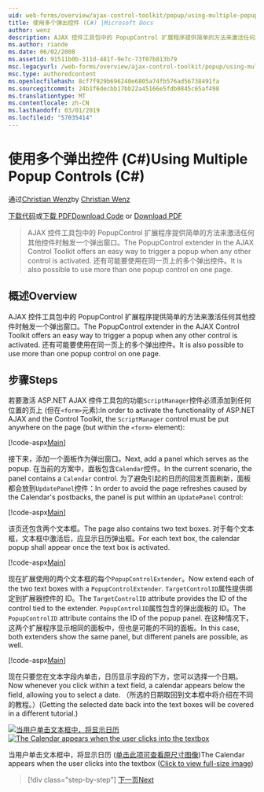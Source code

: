 ```yaml
---
uid: web-forms/overview/ajax-control-toolkit/popup/using-multiple-popup-controls-cs
title: 使用多个弹出控件 (C#) |Microsoft Docs
author: wenz
description: AJAX 控件工具包中的 PopupControl 扩展程序提供简单的方法来激活任何其他控件时触发一个弹出窗口。 还有可能要使用 m...
ms.author: riande
ms.date: 06/02/2008
ms.assetid: 91511b0b-311d-481f-9e7c-73f07b813b79
msc.legacyurl: /web-forms/overview/ajax-control-toolkit/popup/using-multiple-popup-controls-cs
msc.type: authoredcontent
ms.openlocfilehash: 8cf7f929b696240e6805a74fb576ad56738491fa
ms.sourcegitcommit: 24b1f6decbb17bb22a45166e5fdb0845c65af498
ms.translationtype: MT
ms.contentlocale: zh-CN
ms.lasthandoff: 03/01/2019
ms.locfileid: "57035414"
---
```

<a name="using-multiple-popup-controls-c"></a><span data-ttu-id="448e9-104">使用多个弹出控件 (C#)</span><span class="sxs-lookup"><span data-stu-id="448e9-104">Using Multiple Popup Controls (C#)</span></span>
====================
<span data-ttu-id="448e9-105">通过[Christian Wenz](https://github.com/wenz)</span><span class="sxs-lookup"><span data-stu-id="448e9-105">by [Christian Wenz](https://github.com/wenz)</span></span>

<span data-ttu-id="448e9-106">[下载代码](http://download.microsoft.com/download/9/3/f/93f8daea-bebd-4821-833b-95205389c7d0/PopupControl1.cs.zip)或[下载 PDF](http://download.microsoft.com/download/2/d/c/2dc10e34-6983-41d4-9c08-f78f5387d32b/popupcontrol1CS.pdf)</span><span class="sxs-lookup"><span data-stu-id="448e9-106">[Download Code](http://download.microsoft.com/download/9/3/f/93f8daea-bebd-4821-833b-95205389c7d0/PopupControl1.cs.zip) or [Download PDF](http://download.microsoft.com/download/2/d/c/2dc10e34-6983-41d4-9c08-f78f5387d32b/popupcontrol1CS.pdf)</span></span>

> <span data-ttu-id="448e9-107">AJAX 控件工具包中的 PopupControl 扩展程序提供简单的方法来激活任何其他控件时触发一个弹出窗口。</span><span class="sxs-lookup"><span data-stu-id="448e9-107">The PopupControl extender in the AJAX Control Toolkit offers an easy way to trigger a popup when any other control is activated.</span></span> <span data-ttu-id="448e9-108">还有可能要使用在同一页上的多个弹出控件。</span><span class="sxs-lookup"><span data-stu-id="448e9-108">It is also possible to use more than one popup control on one page.</span></span>


## <a name="overview"></a><span data-ttu-id="448e9-109">概述</span><span class="sxs-lookup"><span data-stu-id="448e9-109">Overview</span></span>

<span data-ttu-id="448e9-110">AJAX 控件工具包中的 PopupControl 扩展程序提供简单的方法来激活任何其他控件时触发一个弹出窗口。</span><span class="sxs-lookup"><span data-stu-id="448e9-110">The PopupControl extender in the AJAX Control Toolkit offers an easy way to trigger a popup when any other control is activated.</span></span> <span data-ttu-id="448e9-111">还有可能要使用在同一页上的多个弹出控件。</span><span class="sxs-lookup"><span data-stu-id="448e9-111">It is also possible to use more than one popup control on one page.</span></span>

## <a name="steps"></a><span data-ttu-id="448e9-112">步骤</span><span class="sxs-lookup"><span data-stu-id="448e9-112">Steps</span></span>

<span data-ttu-id="448e9-113">若要激活 ASP.NET AJAX 控件工具包的功能`ScriptManager`控件必须添加到任何位置的页上 (但在`<form>`元素):</span><span class="sxs-lookup"><span data-stu-id="448e9-113">In order to activate the functionality of ASP.NET AJAX and the Control Toolkit, the `ScriptManager` control must be put anywhere on the page (but within the `<form>` element):</span></span>

[!code-aspx[Main](using-multiple-popup-controls-cs/samples/sample1.aspx)]

<span data-ttu-id="448e9-114">接下来，添加一个面板作为弹出窗口。</span><span class="sxs-lookup"><span data-stu-id="448e9-114">Next, add a panel which serves as the popup.</span></span> <span data-ttu-id="448e9-115">在当前的方案中，面板包含`Calendar`控件。</span><span class="sxs-lookup"><span data-stu-id="448e9-115">In the current scenario, the panel contains a `Calendar` control.</span></span> <span data-ttu-id="448e9-116">为了避免引起的日历的回发页面刷新，面板都会放到`UpdatePanel`控件：</span><span class="sxs-lookup"><span data-stu-id="448e9-116">In order to avoid the page refreshes caused by the Calendar's postbacks, the panel is put within an `UpdatePanel` control:</span></span>

[!code-aspx[Main](using-multiple-popup-controls-cs/samples/sample2.aspx)]

<span data-ttu-id="448e9-117">该页还包含两个文本框。</span><span class="sxs-lookup"><span data-stu-id="448e9-117">The page also contains two text boxes.</span></span> <span data-ttu-id="448e9-118">对于每个文本框，文本框中激活后，应显示日历弹出框。</span><span class="sxs-lookup"><span data-stu-id="448e9-118">For each text box, the calendar popup shall appear once the text box is activated.</span></span>

[!code-aspx[Main](using-multiple-popup-controls-cs/samples/sample3.aspx)]

<span data-ttu-id="448e9-119">现在扩展使用的两个文本框的每个`PopupControlExtender`。</span><span class="sxs-lookup"><span data-stu-id="448e9-119">Now extend each of the two text boxes with a `PopupControlExtender`.</span></span> <span data-ttu-id="448e9-120">`TargetControlID`属性提供绑定到扩展器控件的 ID。</span><span class="sxs-lookup"><span data-stu-id="448e9-120">The `TargetControlID` attribute provides the ID of the control tied to the extender.</span></span> <span data-ttu-id="448e9-121">`PopupControlID`属性包含的弹出面板的 ID。</span><span class="sxs-lookup"><span data-stu-id="448e9-121">The `PopupControlID` attribute contains the ID of the popup panel.</span></span> <span data-ttu-id="448e9-122">在这种情况下，这两个扩展程序显示相同的面板中，但也是可能的不同的面板。</span><span class="sxs-lookup"><span data-stu-id="448e9-122">In this case, both extenders show the same panel, but different panels are possible, as well.</span></span>

[!code-aspx[Main](using-multiple-popup-controls-cs/samples/sample4.aspx)]

<span data-ttu-id="448e9-123">现在只要您在文本字段内单击，日历显示字段的下方，您可以选择一个日期。</span><span class="sxs-lookup"><span data-stu-id="448e9-123">Now whenever you click within a text field, a calendar appears below the field, allowing you to select a date.</span></span> <span data-ttu-id="448e9-124">（所选的日期取回到文本框中将介绍在不同的教程。）</span><span class="sxs-lookup"><span data-stu-id="448e9-124">(Getting the selected date back into the text boxes will be covered in a different tutorial.)</span></span>


<span data-ttu-id="448e9-125">[![当用户单击文本框中，将显示日历](using-multiple-popup-controls-cs/_static/image2.png)](using-multiple-popup-controls-cs/_static/image1.png)</span><span class="sxs-lookup"><span data-stu-id="448e9-125">[![The Calendar appears when the user clicks into the textbox](using-multiple-popup-controls-cs/_static/image2.png)](using-multiple-popup-controls-cs/_static/image1.png)</span></span>

<span data-ttu-id="448e9-126">当用户单击文本框中，将显示日历 ([单击此项可查看原尺寸图像](using-multiple-popup-controls-cs/_static/image3.png))</span><span class="sxs-lookup"><span data-stu-id="448e9-126">The Calendar appears when the user clicks into the textbox ([Click to view full-size image](using-multiple-popup-controls-cs/_static/image3.png))</span></span>

> [!div class="step-by-step"]
> [<span data-ttu-id="448e9-127">下一页</span><span class="sxs-lookup"><span data-stu-id="448e9-127">Next</span></span>](handling-postbacks-from-a-popup-control-with-an-updatepanel-cs.md)
